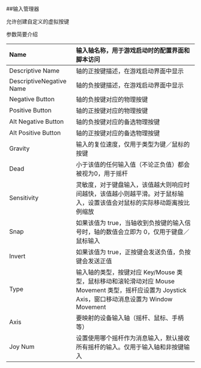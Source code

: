 ##输入管理器

允许创建自定义的虚拟按键

参数简要介绍

|Name|输入轴名称，用于游戏启动时的配置界面和脚本访问|
|:--|:--|
|Descriptive Name|轴的正按键描述，在游戏启动界面中显示|
|DescriptiveNegative Name|轴的负按键描述，在游戏启动界面中显示|
|Negative Button|轴的负按键对应的物理按键|
|Positive Button|轴的正按键对应的物理按键|
|Alt Negative Button|轴的负按键对应的备选物理按键|
|Alt Positive Button|轴的正按键对应的备选物理按键|
|Gravity|输入的复位速度，仅用于类型为键／鼠标的按键|
|Dead|小于该值的任何输入值（不论正负值）都会被视为0，用于摇杆|
|Sensitivity|灵敏度，对于键盘输入，该值越大则响应时间越快，该值越小则越平滑。对于鼠标输入，设置该值会对鼠标的实际移动距离按比例缩放|
|Snap|如果该值为 true，当轴收到负按键的输入信号时，轴的数值会立即为 0，仅用于键盘／鼠标输入|
|Invert|如果该值为 true，正按键会发送负值，负按键会发送正值|
|Type|输入轴的类型，按键对应 Key/Mouse 类型，鼠标移动和滚轮滑动对应 Mouse Movement 类型，摇杆应设置为 Joystick Axis，窗口移动消息设置为 Window Movement|
|Axis|要映射的设备输入轴（摇杆、鼠标、手柄等）|
|Joy Num|设置使用哪个摇杆作为消息输入，默认接收所有摇杆的输入。仅用于输入轴和非按键输入|